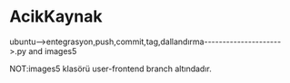 # AcikKaynak
ubuntu-->entegrasyon,push,commit,tag,dallandırma--------------------->.py and images5

NOT:images5 klasörü user-frontend branch altındadır.
